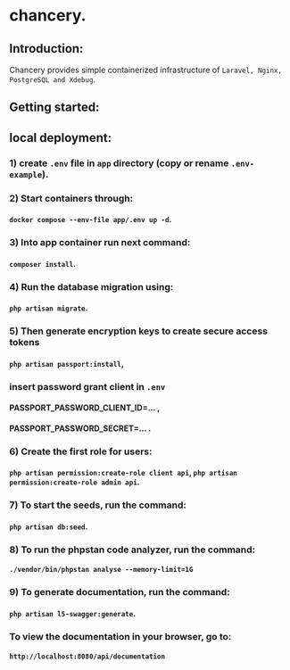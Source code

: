 # chancery.

## Introduction:

Chancery provides simple containerized infrastructure of `Laravel, Nginx, PostgreSQL and Xdebug`.

## Getting started:

## local deployment:

### 1) create `.env` file in `app` directory (copy or rename `.env-example`).
### 2) Start containers through:
#### `docker compose --env-file app/.env up -d`.
### 3) Into app container run next command:
#### `composer install`.
### 4) Run the database migration using:
#### `php artisan migrate`.
### 5) Then generate encryption keys to create secure access tokens
#### `php artisan passport:install`,
### insert password grant client in `.env`
#### PASSPORT_PASSWORD_CLIENT_ID=... ,
#### PASSPORT_PASSWORD_SECRET=... .
### 6) Create the first role for users:
#### `php artisan permission:create-role client api`, `php artisan permission:create-role admin api`.
### 7) To start the seeds, run the command:
#### `php artisan db:seed`.
### 8) To run the phpstan code analyzer, run the command:
#### `./vendor/bin/phpstan analyse --memory-limit=1G`
### 9) To generate documentation, run the command:
#### `php artisan l5-swagger:generate`.
### To view the documentation in your browser, go to:
#### `http://localhost:8080/api/documentation`
